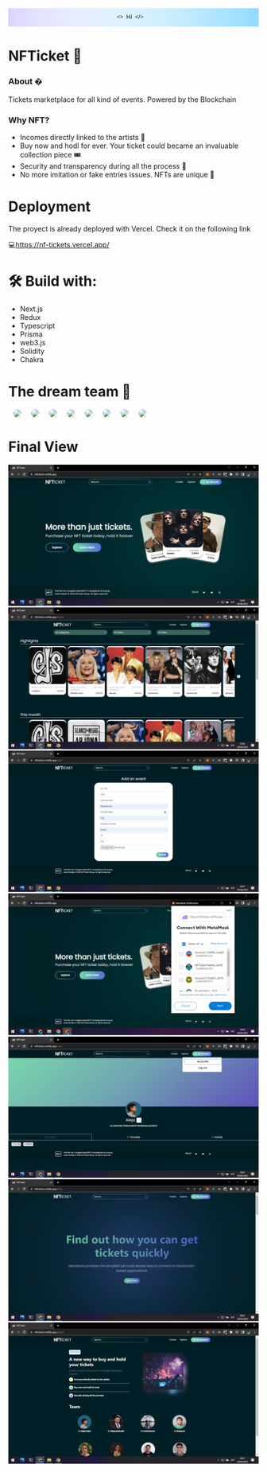 <img src="https://raw.githubusercontent.com/alejorrojas/DogsDeck/master/client/src/assets/Header.png"/>

# NFTicket 🎫

### About �
Tickets marketplace for all kind of events. Powered by the Blockchain
### Why NFT? 
- Incomes directly linked to the artists 💸
- Buy now and hodl for ever. Your ticket could became an invaluable collection piece 🎟
- Security and transparency during all the process 🔐
- No more imitation or fake entries issues. NFTs are unique 🔖



# Deployment
The proyect is already deployed with Vercel. Check it on the following link

💻<a>https://nf-tickets.vercel.app/</a>

# 🛠 Build with:
- Next.js
- Redux
- Typescript
- Prisma
- web3.js
- Solidity
- Chakra 
    
# The dream team 🌠
<div style="display: flex">
<a href="https://github.com/alejorrojas">
<img style="height: 100px; border-radius: 999px;  margin: 0 10px"  src="https://github.com/alejorrojas.png">
</a>
<a href="https://github.com/diegozestudio">
<img style="height: 100px; border-radius: 999px;  margin: 0 10px"  src="https://github.com/diegozestudio.png">
</a>
<a  href="https://github.com/martinsione">
<img style="height: 100px; border-radius: 999px;  margin: 0 10px"  src="https://github.com/martinsione.png">
</a>
<a  href="https://github.com/francoa7">
<img style="height: 100px; border-radius: 999px;  margin: 0 10px"  src="https://github.com/francoa7.png">
</a>
<a href="https://github.com/fedeprat">
<img style="height: 100px; border-radius: 999px;  margin: 0 10px"  src="https://github.com/fedeprat.png">
</a>
<a  href="https://github.com/AlfredoBlanco" >
<img style="height: 100px; border-radius: 999px;  margin: 0 10px"  src="https://github.com/AlfredoBlanco.png">
</a>
<a  href="https://github.com/LNFrettes">
<img style="height: 100px; border-radius: 999px;  margin: 0 10px"  src="https://github.com/LNFrettes.png">
</a>
<a  href="https://github.com/thecandybars">
<img style="height: 100px; border-radius: 999px;  margin: 0 10px"  src="https://github.com/thecandybars.png">
</div>
</a>

# Final View
<img src='web/src/assets/readme-img/nft-ticket (6).png' />
<img src='web/src/assets/readme-img/nft-ticket (7).png' />
<img src='web/src/assets/readme-img/nft-ticket (1).png' />
<img src='web/src/assets/readme-img/nft-ticket (5).png' />
<img src='web/src/assets/readme-img/nft-ticket (2).png' />
<img src='web/src/assets/readme-img/nft-ticket (3).png' />
<img src='web/src/assets/readme-img/nft-ticket (4).png' />

  
